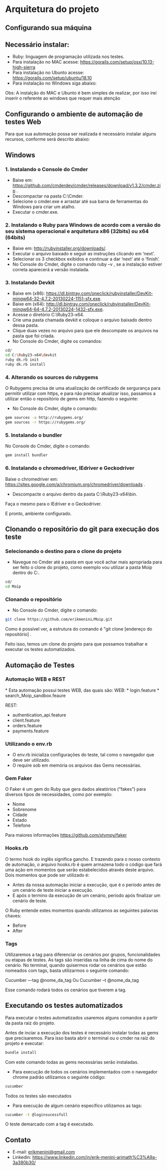 <h1>Arquitetura do projeto</h1>

Configurando sua máquina
-------------------------
Necessário instalar:
-----------------------

*	Ruby: linguagem de programação utilizada nos testes.
*	Para instalação no MAC acesse: <https://gorails.com/setup/osx/10.13-high-sierra>
*   Para instalação no Ubunto acesse: <https://gorails.com/setup/ubuntu/18.10>
*   Para instalação no Windows siga abaixo:

Obs: A instalção do MAC e Ubunto é bem simples de realizar, por isso irei inserir o referente ao windows que requer mais atenção

Configurando o ambiente de automação de testes Web
------------------------------------------------------------

Para que sua automação possa ser realizada é necessário instalar alguns recursos, conforme será descrito abaixo:

Windows
--------

<h3>1. Instalando o Console do Cmder</h3>

*	Baixe em: <https://github.com/cmderdev/cmder/releases/download/v1.3.2/cmder.zip> .
*	Descompactar na pasta C:\Cmder.
*	Selecione o cmder.exe e arrastar até sua barra de ferramentas do Windows para criar um atalho.
*	Executar o cmder.exe.

<h3>2. Instalando o Ruby para Windows de acordo com a versão do seu sistema operacional e arquitetura x86 (32bits) ou x64 (64bits)</h3>

*	Baixe em: <http://rubyinstaller.org/downloads/>.
*	Executar o arquivo baixado e seguir as instruções clicando em ‘next’.
* 	Selecionar os 3 checkbox exibidos e continuar a dar ‘next’ até o ‘finish’.
*	No Console do Cmder, digite o comando ruby –v , se a instalação estiver correta aparecerá a versão instalada.

<h3>3. Instalando Devkit</h3>	

*	Baixe em (x86): <https://dl.bintray.com/oneclick/rubyinstaller/DevKit-mingw64-32-4.7.2-20130224-1151-sfx.exe>.
* 	Baixe em (x64): <http://dl.bintray.com/oneclick/rubyinstaller/DevKit-mingw64-64-4.7.2-20130224-1432-sfx.exe>.
*	Acesse o diretório C:\Ruby23-x64.
*	Crie uma pasta chamada devkit e coloque o arquivo baixado dentro dessa pasta.
*	Clique duas vezes no arquivo para que ele descompate os arquivos na pasta que foi criada.
*	No Console do Cmder, digite os comandos:

```bash
cd/
cd C:\Ruby23-x64\devkit
ruby dk.rb init
ruby dk.rb install
```

<h3>4. Alterando os sources do rubygems</h3>

O Rubygems precisa de uma atualização de certificado de sergurança para permitir utilizar com https,
e para não precisar atualizar isso, passamos a utilizar então o repositório de gems em http, fazendo o
seguinte:
*	No Console do Cmder, digite o comando:
```bash
gem sources -a http://rubygems.org/
gem sources -r https://rubygems.org/
```

<h3>5. Instalando o bundler</h3>

No Console do Cmder, digite o comando:
```bash
gem install bundler
```

<h3>6. Instalando o chromedriver, IEdriver e Geckodriver</h3>

Baixe o chromedriver em: <https://sites.google.com/a/chromium.org/chromedriver/downloads> .
*	Descompacte o arquivo dentro da pasta C:\Ruby23-x64\bin.

Faça o mesmo para o IEdriver e o Geckodriver.

E pronto, ambiente configurado.

Clonando o repositório do git para execução dos teste
------------------------------------------------------

<h3>Selecionando o destino para o clone do projeto</h3>

*	Navegue no Cmder até a pasta em que você achar mais apropriada para ser feito o clone do projeto, como exemplo vou utilizar a pasta Moip dentro do C:.
```bash
cd/
cd Moip
```

<h3>Clonando o repositório </h3>

*	No Console do Cmder, digite o comando:

````bash
git clone https://github.com/erikmenini/Moip.git

````
Como é possível ver, a estrutura do comando é "git clone [endereço do repositório] .

Feito isso, temos um clone do projeto para que possamos trabalhar e executar os testes automatizados.


Automação de Testes
--------------------
<h3> Automação WEB e REST</h3>
*   Esta automação possui testes WEB, das quais são:
WEB:
*   login.feature
*   search_Moip_sandbox.feaure

REST:
*   authentication_api.feature
*   client.feature
*   orders.feature
*   payments.feature

<h3> Utilizando o env.rb</h3>

*	O env.rb inicializa configurações do teste, tal como o navegador que deve ser utilizado.
*	O require sob em memória os arquivos das Gems necessárias.


<h3>Gem Faker</h3> 

O Faker é um gem do Ruby que gera dados aleatórios (“fakes”) para diversos tipos de necessidades, como por exemplo:
*	Nome
*	Sobrenome
*	Cidade
*	Estado
*	Telefone

Para maiores informações <https://github.com/stympy/faker>

<h3>Hooks.rb</h3>

O termo hook do inglês significa gancho. E trazendo para o nosso contexto de automação, o arquivo hooks.rb é quem armazena todo o código que fará uma ação em momentos que serão estabelecidos através deste arquivo.
Dois momentos que pode ser utilizado é:

*	Antes da nossa automação iniciar a execução, que é o período antes de um cenário de teste iniciar a execução.
*	E após o termino da execução de um cenário, período após finalizar um cenário de teste.

O Ruby entende estes momentos quando utilizamos as seguintes palavras chaves:

*	Before
*	After


<h3>Tags</h3>

Utilizaremos a tag para diferenciar os cenários por grupos, funcionalidades ou etapas de testes. As tags são inseridas na linha de cima do nome do cenário.
No terminal, quando quisermos rodar os cenários que estão nomeados com tags, basta utilizarmos o seguinte comando:

Cucumber –-tag @nome_da_tag
Ou 
Cucumber –t @nome_da_tag

Esse comando rodará todos os cenários que tiverem a tag.

Executando os testes automatizados
-----------------------------------
Para executar o testes automatizados usaremos alguns comandos a partir da pasta raiz do projeto.

Antes de inciar a execução dos testes é necessário instalar todas as gems que precisaremos. Para isso basta abrir o terminal ou o cmder na raíz do projeto e executar:

````bash
bundle install
````

Com este comando todas as gems necessárias serão instaladas.


*	Para execução de todos os cenários implementados com o navegador chrome padrão utilizamos o seguinte código:
````bash
cucumber
````
Todos os testes são executados

*	Para execução de algum cenário específico utilizamos as tags:
````bash
cucumber -t @loginsucessfull
````
O teste demarcado com a tag é executado.




Contato
-------
*	E-mail: erikmenini@gmail.com
*	Linkedin: <https://www.linkedin.com/in/erik-menini-arimath%C3%A9a-3a380b30/>











